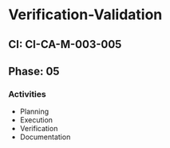 # Verification-Validation

## CI: CI-CA-M-003-005
## Phase: 05

### Activities
- Planning
- Execution
- Verification
- Documentation
